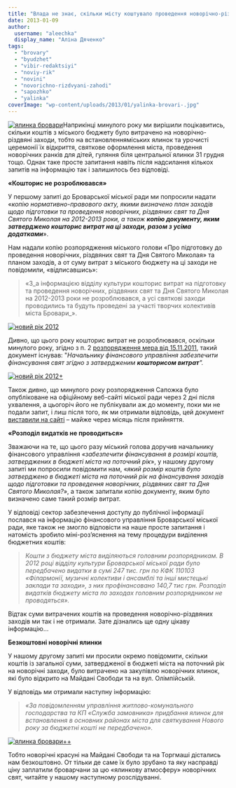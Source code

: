 ```yaml
---
title: "Влада не знає, скільки місту коштувало проведення новорічно-різдвяних свят"
date: 2013-01-09
author: 
  username: "aleechka"
  display_name: "Аліна Дяченко"
tags: 
  - "brovary"
  - "byudzhet"
  - "vibir-redaktsiyi"
  - "noviy-rik"
  - "novini"
  - "novorichno-rizdvyani-zahodi"
  - "sapozhko"
  - "yalinka"
coverImage: "wp-content/uploads/2013/01/yalinka-brovari-.jpg"
---
```


[![](https://mpz.brovary.org/wp-content/uploads/2013/01/yalinka-brovari.jpg "ялинка бровари")](https://mpz.brovary.org/wp-content/uploads/2013/01/yalinka-brovari.jpg)Наприкінці минулого року ми вирішили поцікавитись, скільки коштів з міського бюджету було витрачено на новорічно-різдвяні заходи, тобто на встановленняміських ялинок та урочисті церемонії їх відкриття, святкове оформлення міста, проведення новорічних ранків для дітей, гуляння біля центральної ялинки 31 грудня тощо. Однак таке просте запитання навіть після надсилання кількох запитів на інформацію так і залишилось без відповіді.

**«Кошторис не розроблювався»**

У першому запиті до Броварської міської ради ми попросили надати «_копію нормативно-правового акту, якими визначено план заходів щодо підготовки та проведення новорічних, різдвяних свят та Дня Святого Миколая на 2012-2013 роки, а також **копію документу, яким затверджено кошторис витрат на ці заходи, разом з усіма додатками**_».

Нам надали копію розпорядження міського голови «Про підготовку до проведення новорічних, різдвяних свят та Дня Святого Миколая» та планом заходів, а от суму витрат з міського бюджету на ці заходи не повідомили, «відписавшись»:

> «З_а інформацією відділу культури кошторис витрат на підготовку та проведення новорічних, різдвяних свят та Дня Святого Миколая на 2012-2013 роки не розроблювався, а усі святкові заходи проводились та будуть проведені за участі творчих колективів міста Бровари_».

[![](https://mpz.brovary.org/wp-content/uploads/2013/01/noviy-rik-2012.jpg "новий рік 2012")](https://mpz.brovary.org/wp-content/uploads/2013/01/noviy-rik-2012.jpg)

Дивно, що цього року кошторис витрат не розроблювався, оскільки минулого року, згідно з п. 2 [розпорядження мера від 15.11.2011](https://rada.mpz.brovary.org/index.php%5Eoption=com_content&view=article&id=5108_-15112011-314-q-q&catid=16&Itemid=69.htm), такий документ існував: "_Начальнику фінансового управління забезпечити фінансування свят згідно з затвердженим **кошторисом витрат**"._

[![](https://mpz.brovary.org/wp-content/uploads/2013/01/noviy-rik-2012-.jpg "новий рік 2012+")](https://mpz.brovary.org/wp-content/uploads/2013/01/noviy-rik-2012-.jpg)

Також дивно, що минулого року розпорядження Сапожка було опубліковане на офіційному веб-сайті міської ради через 2 дні після ухвалення, а цьогоріч його не публікували аж до моменту, поки ми не подали запит, і лиш після того, як ми отримали відповідь, цей документ [виставили на сайті](https://brovary.kiev.ua/rozporyadzhennya-mіskogo-golovi-235) – майже через місяць після прийняття.

**«Розподіл видатків не проводиться»**

Зважаючи на те, що цього разу міський голова доручив начальнику фінансового управління _«забезпечити фінансування в розмірі коштів, затверджених в бюджеті міста на поточний рік_», у нашому другому запиті ми попросили повідомити нам, «_який розмір коштів було затверджено в бюджеті міста на поточний рік на фінансування заходів щодо підготовки та проведення новорічних, різдвяних свят та Дня Святого Миколая?_», а також запитали копію документу, яким було визначено саме такий розмір витрат.

У відповіді сектор забезпечення доступу до публічної інформації послався на інформацію фінансового управління Броварської міської ради, яке також не змогло відповісти на наше просте запитання і натомість зробило міні-роз’яснення на тему процедури виділення бюджетних коштів:

> _Кошти з бюджету міста виділяються головним розпорядникам. В 2012 році відділу культури Броварської міської ради було передбачено видатки в сумі 247 тис. грн по КФК 110103 «Філармонії, музичні колективи і ансамблі та інші мистецькі заклади та заходи», з них профінансовано 140,7 тис грн. Розподіл видатків бюджету міста по заходах головним розпорядником не проводяться»._

Відтак суми витрачених коштів на проведення новорічно-різдвяних заходів ми так і не отримали. Зате дізнались ще одну цікаву інформацію…

**Безкоштовні новорічні ялинки**

У нашому другому запиті ми просили окремо повідомити, скільки коштів із загальної суми, затвердженої в бюджеті міста на поточний рік на новорічні заходи, було витрачено на закупівлю новорічних ялинок, які було відкрито на Майдані Свободи та на вул. Олімпійській.

У відповідь ми отримали наступну інформацію:

> _«За повідомленням управління житлово-комунального господарства та КП «Служба замовника» придбання ялинок для встановлення в основних районах міста для святкування Нового року за бюджетні кошті не передбачено»._

[![](https://mpz.brovary.org/wp-content/uploads/2013/01/yalinka-brovari--.png "ялинка бровари++")](https://mpz.brovary.org/wp-content/uploads/2013/01/yalinka-brovari--.png)

Тобто новорічні красуні на Майдані Свободи та на Торгмаші дістались нам безкоштовно. От тільки де саме їх було зрубано та яку насправді ціну заплатили броварчани за цю «ялинкову атмосферу» новорічних свят, читайте у нашому наступному розслідуванні.

